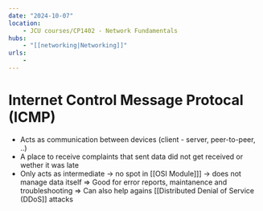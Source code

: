 ```yaml
---
date: "2024-10-07"
location: 
    - JCU courses/CP1402 - Network Fundamentals
hubs: 
    - "[[networking|Networking]]"
urls:
    - 
---
```


# Internet Control Message Protocal (ICMP)
+ Acts as communication between devices (client - server, peer-to-peer, ..)
+ A place to receive complaints that sent data did not get received or wether it was late
+ Only acts as intermediate -> no spot in [[OSI Module]]] -> does not manage data itself
=> Good for error reports, maintanence and troubleshooting 
=> Can also help agains [[Distributed Denial of Service (DDoS]] attacks
